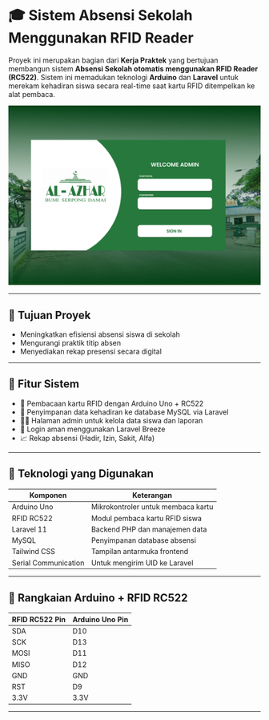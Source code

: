 # 🎓 Sistem Absensi Sekolah Menggunakan RFID Reader

Proyek ini merupakan bagian dari **Kerja Praktek** yang bertujuan membangun sistem **Absensi Sekolah otomatis menggunakan RFID Reader (RC522)**. Sistem ini memadukan teknologi **Arduino** dan **Laravel** untuk merekam kehadiran siswa secara real-time saat kartu RFID ditempelkan ke alat pembaca.

![RFID Absensi Demo](https://github.com/HariisDermawan/AL-AZHAR-BSD-TUGAS-KP-/blob/main/img/login.png)

---

## 📌 Tujuan Proyek

- Meningkatkan efisiensi absensi siswa di sekolah
- Mengurangi praktik titip absen
- Menyediakan rekap presensi secara digital

---

## 🚀 Fitur Sistem

- 📶 Pembacaan kartu RFID dengan Arduino Uno + RC522
- 💾 Penyimpanan data kehadiran ke database MySQL via Laravel
- 👨‍🏫 Halaman admin untuk kelola data siswa dan laporan
- 🔐 Login aman menggunakan Laravel Breeze
- 📈 Rekap absensi (Hadir, Izin, Sakit, Alfa)

---

## 🔧 Teknologi yang Digunakan

| Komponen         | Keterangan                            |
|------------------|----------------------------------------|
| Arduino Uno      | Mikrokontroler untuk membaca kartu     |
| RFID RC522       | Modul pembaca kartu RFID siswa         |
| Laravel 11       | Backend PHP dan manajemen data         |
| MySQL            | Penyimpanan database absensi           |
| Tailwind CSS     | Tampilan antarmuka frontend            |
| Serial Communication | Untuk mengirim UID ke Laravel     |

---

## 🔌 Rangkaian Arduino + RFID RC522

| RFID RC522 Pin | Arduino Uno Pin |
|----------------|------------------|
| SDA            | D10              |
| SCK            | D13              |
| MOSI           | D11              |
| MISO           | D12              |
| GND            | GND              |
| RST            | D9               |
| 3.3V           | 3.3V             |

---
